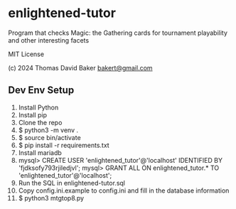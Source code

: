 # enlightened-tutor
Program that checks Magic: the Gathering cards for tournament playability and other interesting facets

MIT License

(c) 2024 Thomas David Baker <bakert@gmail.com>

## Dev Env Setup
1. Install Python
2. Install pip
3. Clone the repo
4. $ python3 -m venv .
5. $ source bin/activate
6. $ pip install -r requirements.txt
7. Install mariadb
8. mysql> CREATE USER 'enlightened_tutor'@'localhost' IDENTIFIED BY 'fjdksofy793rjiledjvl';
   mysql> GRANT ALL ON enlightened_tutor.* TO 'enlightened_tutor'@'localhost';
9. Run the SQL in enlightened-tutor.sql
10. Copy config.ini.example to config.ini and fill in the database information
11. $ python3 mtgtop8.py
